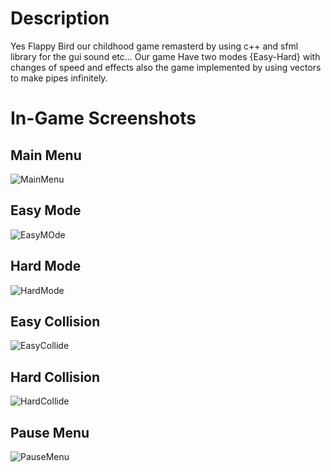 # Description 
  Yes Flappy Bird our childhood game remasterd by using c++ and sfml library for the gui sound etc...
  Our game Have two modes {Easy-Hard} with changes of speed and effects also the game implemented by using vectors to make pipes infinitely.
  
# In-Game Screenshots

 Main Menu
 ---------
![MainMenu](https://user-images.githubusercontent.com/96030527/167963452-39ca3ecc-c66f-44d9-af70-50ebba77f28c.png)

 Easy Mode 
 ---------
![EasyMOde](https://user-images.githubusercontent.com/96030527/167963678-cf239a19-bafc-4c79-bcf0-92d4138094e8.png)

 Hard Mode
 ---------
![HardMode](https://user-images.githubusercontent.com/96030527/167963543-14129f25-2436-4555-a91e-df7998eacb2e.png)

 Easy Collision
 ---------
![EasyCollide](https://user-images.githubusercontent.com/96030527/167963475-b149405a-7b39-4673-9cd9-cf91a8f9a543.png)

 Hard Collision
 --------------
![HardCollide](https://user-images.githubusercontent.com/96030527/167963520-bf8e7891-2735-4f0a-87c7-6997a9f39d09.png)


 Pause Menu
 ---------
 ![PauseMenu](https://user-images.githubusercontent.com/96030527/167963432-9ea185f5-0bd7-4b1b-a8e1-f955cdd082df.png)
